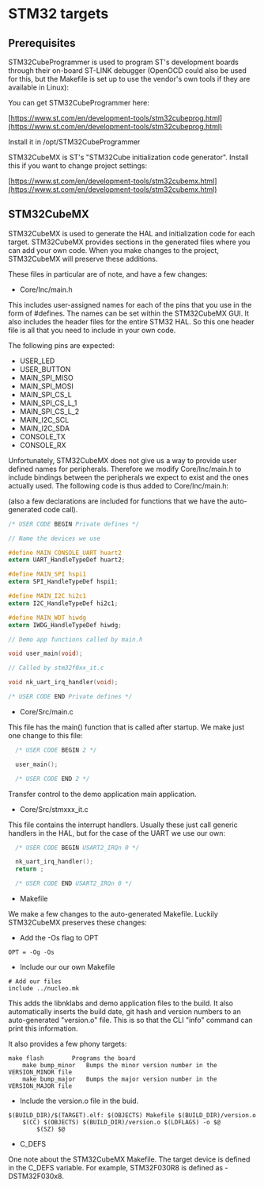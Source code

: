 # STM32 targets

## Prerequisites

STM32CubeProgrammer is used to program ST's development boards through their
on-board ST-LINK debugger (OpenOCD could also be used for this, but the
Makefile is set up to use the vendor's own tools if they are available in
Linux):

You can get STM32CubeProgrammer here:

[https://www.st.com/en/development-tools/stm32cubeprog.html](https://www.st.com/en/development-tools/stm32cubeprog.html)

Install it in /opt/STM32CubeProgrammer

STM32CubeMX is ST's "STM32Cube initialization code generator".  Install this
if you want to change project settings:

[https://www.st.com/en/development-tools/stm32cubemx.html](https://www.st.com/en/development-tools/stm32cubemx.html)

## STM32CubeMX

STM32CubeMX is used to generate the HAL and initialization code for each
target.  STM32CubeMX provides sections in the generated files where you can
add your own code.  When you make changes to the project, STM32CubeMX
will preserve these additions.

These files in particular are of note, and have a few changes:

* Core/Inc/main.h

This includes user-assigned names for each of the pins that you use in the
form of #defines.  The names can be set within the STM32CubeMX GUI.  It also
includes the header files for the entire STM32 HAL.  So this one header file
is all that you need to include in your own code.

The following pins are expected:

* USER_LED
* USER_BUTTON
* MAIN_SPI_MISO
* MAIN_SPI_MOSI
* MAIN_SPI_CS_L
* MAIN_SPI_CS_L_1
* MAIN_SPI_CS_L_2
* MAIN_I2C_SCL
* MAIN_I2C_SDA
* CONSOLE_TX
* CONSOLE_RX

Unfortunately, STM32CubeMX does not give us a way to provide user defined names
for peripherals.  Therefore we modify Core/Inc/main.h to include bindings
between the peripherals we expect to exist and the ones actually used.  The
following code is thus added to Core/Inc/main.h:

(also a few declarations are included for functions that we have the
auto-generated code call).

~~~c
/* USER CODE BEGIN Private defines */

// Name the devices we use

#define MAIN_CONSOLE_UART huart2
extern UART_HandleTypeDef huart2;

#define MAIN_SPI hspi1
extern SPI_HandleTypeDef hspi1;

#define MAIN_I2C hi2c1
extern I2C_HandleTypeDef hi2c1;

#define MAIN_WDT hiwdg
extern IWDG_HandleTypeDef hiwdg;

// Demo app functions called by main.h

void user_main(void);

// Called by stm32f0xx_it.c

void nk_uart_irq_handler(void);

/* USER CODE END Private defines */
~~~

* Core/Src/main.c

This file has the main() function that is called after startup.  We make
just one change to this file:

~~~c
  /* USER CODE BEGIN 2 */

  user_main();

  /* USER CODE END 2 */
~~~

Transfer control to the demo application main application.

* Core/Src/stmxxx_it.c

This file contains the interrupt handlers.  Usually these just call generic
handlers in the HAL, but for the case of the UART we use our own:

~~~c
  /* USER CODE BEGIN USART2_IRQn 0 */

  nk_uart_irq_handler();
  return ;

  /* USER CODE END USART2_IRQn 0 */
~~~ 


* Makefile

We make a few changes to the auto-generated Makefile.  Luckily STM32CubeMX
preserves these changes:

* Add the -Os flag to OPT

~~~make
OPT = -Og -Os
~~~

* Include our our own Makefile

~~~make
# Add our files
include ../nucleo.mk
~~~

This adds the libnklabs and demo application files to the build.  It also
automatically inserts the build date, git hash and version numbers to an
auto-generated "version.o" file.  This is so that the CLI "info" command can
print this information.

It also provides a few phony targets:

	make flash        Programs the board
        make bump_minor   Bumps the minor version number in the VERSION_MINOR file
        make bump_major   Bumps the major version number in the VERSION_MAJOR file

* Include the version.o file in the buid.


~~~make
$(BUILD_DIR)/$(TARGET).elf: $(OBJECTS) Makefile $(BUILD_DIR)/version.o
	$(CC) $(OBJECTS) $(BUILD_DIR)/version.o $(LDFLAGS) -o $@
        $(SZ) $@
~~~

* C_DEFS

One note about the STM32CubeMX Makefile.  The target device is defined in
the C_DEFS variable.  For example, STM32F030R8 is defined as -DSTM32F030x8.
